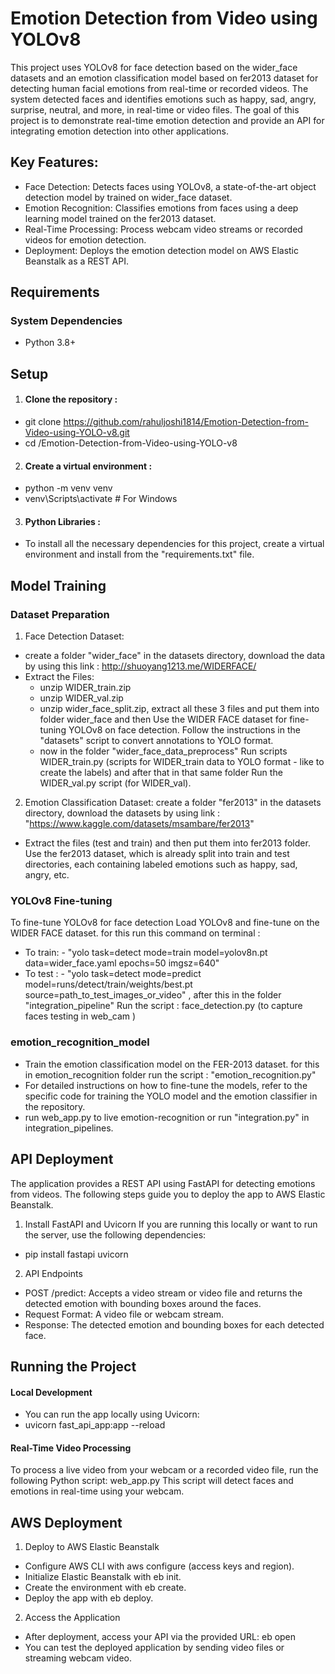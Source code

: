 # Emotion Detection from Video using YOLOv8
This project uses YOLOv8 for face detection based on the wider_face datasets and an emotion classification model based on fer2013 dataset for detecting human facial emotions from real-time or recorded videos. The system detected faces and identifies emotions such as happy, sad, angry, surprise, neutral, and more, in real-time or video files. The goal of this project is to demonstrate real-time emotion detection and provide an API for integrating emotion detection into other applications.
## Key Features:
- Face Detection: Detects faces using YOLOv8, a state-of-the-art object detection model by trained on wider_face dataset.
- Emotion Recognition: Classifies emotions from faces using a deep learning model trained on the fer2013 dataset.
- Real-Time Processing: Process webcam video streams or recorded videos for emotion detection.
- Deployment: Deploys the emotion detection model on AWS Elastic Beanstalk as a REST API.

## Requirements
### System Dependencies
- Python 3.8+

## Setup
1. #### Clone the repository :
- git clone https://github.com/rahuljoshi1814/Emotion-Detection-from-Video-using-YOLO-v8.git
- cd /Emotion-Detection-from-Video-using-YOLO-v8
2. #### Create a virtual environment :
- python -m venv venv
- venv\Scripts\activate     # For Windows
3. #### Python Libraries :
- To install all the necessary dependencies for this project, create a virtual environment and install from the "requirements.txt" file.

## Model Training
### Dataset Preparation
1. Face Detection Dataset:
- create a folder "wider_face" in the datasets directory, download the data by using this link : http://shuoyang1213.me/WIDERFACE/ 
- Extract the Files: 
  - unzip WIDER_train.zip
  - unzip WIDER_val.zip
  - unzip wider_face_split.zip, extract all these 3 files and put them into folder wider_face and then Use the WIDER FACE dataset for fine-tuning YOLOv8 on face detection. Follow the instructions in the "datasets" script to convert annotations to YOLO format.
  - now in the folder "wider_face_data_preprocess" Run scripts WIDER_train.py (scripts for WIDER_train data to YOLO format - like to create the labels) and after that in that same folder Run the WIDER_val.py script (for WIDER_val).
2. Emotion Classification Dataset: create a folder "fer2013" in the datasets directory, download the datasets by using link : "https://www.kaggle.com/datasets/msambare/fer2013"
- Extract the files (test and train) and then put them into fer2013 folder. Use the fer2013 dataset, which is already split into train and test directories, each containing labeled emotions such as happy, sad, angry, etc.
### YOLOv8 Fine-tuning
To fine-tune YOLOv8 for face detection
Load YOLOv8 and fine-tune on the WIDER FACE dataset. for this run this command on terminal :
- To train: - "yolo task=detect mode=train model=yolov8n.pt data=wider_face.yaml epochs=50 imgsz=640"
- To test : - "yolo task=detect mode=predict model=runs/detect/train/weights/best.pt source=path_to_test_images_or_video" , 
after this in the folder "integration_pipeline" Run the script : face_detection.py (to capture faces testing in web_cam )
### emotion_recognition_model
- Train the emotion classification model on the FER-2013 dataset. for this in emotion_recognition folder run the script : "emotion_recognition.py"
- For detailed instructions on how to fine-tune the models, refer to the specific code for training the YOLO model and the emotion classifier in the repository.
- run web_app.py to live emotion-recognition or run "integration.py" in integration_pipelines.
## API Deployment
The application provides a REST API using FastAPI for detecting emotions from videos. The following steps guide you to deploy the app to AWS Elastic Beanstalk.

1. Install FastAPI and Uvicorn
If you are running this locally or want to run the server, use the following dependencies:
- pip install fastapi uvicorn
2. API Endpoints
- POST /predict: Accepts a video stream or video file and returns the detected emotion with bounding boxes around the faces.
- Request Format: A video file or webcam stream.
- Response: The detected emotion and bounding boxes for each detected face.

## Running the Project
#### Local Development
- You can run the app locally using Uvicorn:
- uvicorn fast_api_app:app --reload
#### Real-Time Video Processing
To process a live video from your webcam or a recorded video file, run the following Python script: web_app.py
This script will detect faces and emotions in real-time using your webcam.

## AWS Deployment
1. Deploy to AWS Elastic Beanstalk
- Configure AWS CLI with aws configure (access keys and region).
- Initialize Elastic Beanstalk with eb init.
- Create the environment with eb create.
- Deploy the app with eb deploy.
2. Access the Application
- After deployment, access your API via the provided URL: eb open
- You can test the deployed application by sending video files or streaming webcam video.




